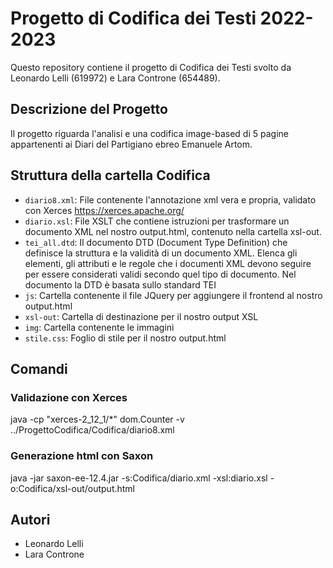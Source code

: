 # Progetto di Codifica dei Testi 2022-2023

Questo repository contiene il progetto di Codifica dei Testi svolto da Leonardo Lelli (619972) e Lara Controne (654489).

## Descrizione del Progetto

Il progetto riguarda l'analisi e una codifica image-based di 5 pagine appartenenti ai Diari del Partigiano ebreo Emanuele Artom.

## Struttura della cartella Codifica

- `diario8.xml`: File contenente l'annotazione xml vera e propria, validato con Xerces https://xerces.apache.org/
- `diario.xsl`: File XSLT che contiene istruzioni per trasformare un documento XML nel nostro output.html, contenuto nella cartella xsl-out.
- `tei_all.dtd`: Il documento DTD (Document Type Definition) che definisce la struttura e la validità di un documento XML. Elenca gli elementi, gli attributi e le regole che i documenti XML devono seguire per 
                 essere considerati validi secondo quel tipo di documento. Nel documento la DTD è basata sullo standard TEI
- `js`: Cartella contenente il file JQuery per aggiungere il frontend al nostro output.html
- `xsl-out`: Cartella di destinazione per il nostro output XSL
- `img`: Cartella contenente le immagini
- `stile.css`: Foglio di stile per il nostro output.html


## Comandi

### Validazione con Xerces

 java -cp "xerces-2_12_1/*" dom.Counter -v ../ProgettoCodifica/Codifica/diario8.xml 

### Generazione html con Saxon

java -jar saxon-ee-12.4.jar -s:Codifica/diario.xml -xsl:diario.xsl -o:Codifica/xsl-out/output.html


## Autori

- Leonardo Lelli
- Lara Controne
